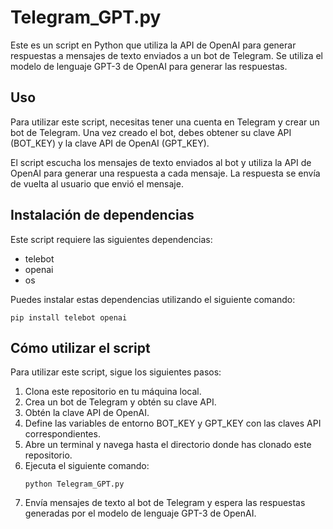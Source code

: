 <!DOCTYPE html>
<html>

<body>
	<h1>Telegram_GPT.py</h1>
	<p>Este es un script en Python que utiliza la API de OpenAI para generar respuestas a mensajes de texto enviados a un bot de Telegram. Se utiliza el modelo de lenguaje GPT-3 de OpenAI para generar las respuestas.</p>
<h2>Uso</h2>
<p>Para utilizar este script, necesitas tener una cuenta en Telegram y crear un bot de Telegram. Una vez creado el bot, debes obtener su clave API (BOT_KEY) y la clave API de OpenAI (GPT_KEY).</p>
<p>El script escucha los mensajes de texto enviados al bot y utiliza la API de OpenAI para generar una respuesta a cada mensaje. La respuesta se envía de vuelta al usuario que envió el mensaje.</p>

<h2>Instalación de dependencias</h2>
<p>Este script requiere las siguientes dependencias:</p>
<ul>
	<li>telebot</li>
	<li>openai</li>
	<li>os</li>
</ul>
<p>Puedes instalar estas dependencias utilizando el siguiente comando:</p>
<pre><code>pip install telebot openai</code></pre>

<h2>Cómo utilizar el script</h2>
<p>Para utilizar este script, sigue los siguientes pasos:</p>
<ol>
	<li>Clona este repositorio en tu máquina local.</li>
	<li>Crea un bot de Telegram y obtén su clave API.</li>
	<li>Obtén la clave API de OpenAI.</li>
	<li>Define las variables de entorno BOT_KEY y GPT_KEY con las claves API correspondientes.</li>
	<li>Abre un terminal y navega hasta el directorio donde has clonado este repositorio.</li>
	<li>Ejecuta el siguiente comando:</li>
	<pre><code>python Telegram_GPT.py</code></pre>
	<li>Envía mensajes de texto al bot de Telegram y espera las respuestas generadas por el modelo de lenguaje GPT-3 de OpenAI.</li>
</ol>
